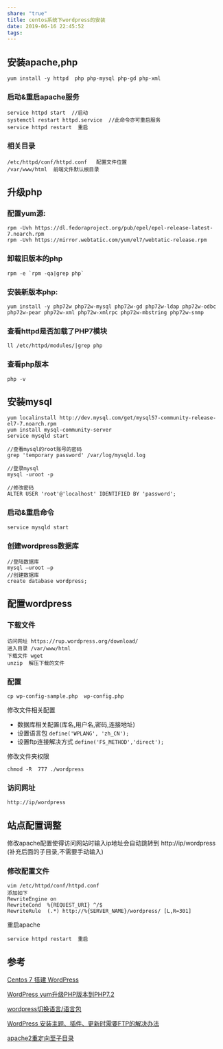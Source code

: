 ```yaml
---
share: "true"
title: centos系统下wordpress的安装
date: 2019-06-16 22:45:52
tags: 
---
```


## 安装apache,php

```
yum install -y httpd  php php-mysql php-gd php-xml
```

### 启动&重启apache服务

```
service httpd start  //启动
systemctl restart httpd.service  //此命令亦可重启服务
service httpd restart  重启
```

### 相关目录

```
/etc/httpd/conf/httpd.conf   配置文件位置
/var/www/html  前端文件默认根目录
```

## 升级php

### 配置yum源:

```
rpm -Uvh https://dl.fedoraproject.org/pub/epel/epel-release-latest-7.noarch.rpm
rpm -Uvh https://mirror.webtatic.com/yum/el7/webtatic-release.rpm
```

### 卸载旧版本的php

```
rpm -e `rpm -qa|grep php`
```

### 安装新版本php:

```
yum install -y php72w php72w-mysql php72w-gd php72w-ldap php72w-odbc php72w-pear php72w-xml php72w-xmlrpc php72w-mbstring php72w-snmp
```

### 查看httpd是否加载了PHP7模块

```
ll /etc/httpd/modules/|grep php
```

### 查看php版本

```
php -v
```

## 安装mysql

```
yum localinstall http://dev.mysql.com/get/mysql57-community-release-el7-7.noarch.rpm
yum install mysql-community-server
service mysqld start

//查看mysql的root账号的密码
grep 'temporary password' /var/log/mysqld.log

//登录mysql
mysql -uroot -p

//修改密码
ALTER USER 'root'@'localhost' IDENTIFIED BY 'password';
```

### 启动&重启命令

```
service mysqld start
```

### 创建wordpress数据库

```
//登陆数据库
mysql –uroot –p
//创建数据库
create database wordpress;
```

## 配置wordpress

### 下载文件

```
访问网址 https://rup.wordpress.org/download/
进入目录 /var/www/html
下载文件 wget 
unzip  解压下载的文件
```

### 配置

```
cp wp-config-sample.php  wp-config.php 
```

修改文件相关配置

* 数据库相关配置(库名,用户名,密码,连接地址)
* 设置语言包  `define('WPLANG', 'zh_CN');`
* 设置ftp连接解决方式  `define('FS_METHOD','direct');`

修改文件夹权限

```
chmod -R  777 ./wordpress
```

### 访问网址

```
http://ip/wordpress
```

## 站点配置调整

修改apache配置使得访问网站时输入ip地址会自动跳转到  http://ip/wordpress (补充后面的子目录,不需要手动输入)

### 修改配置文件

```
vim /etc/httpd/conf/httpd.conf
添加如下
RewriteEngine on
RewriteCond  %{REQUEST_URI} ^/$
RewriteRule  (.*) http://%{SERVER_NAME}/wordpress/ [L,R=301]
```

重启apache

```
service httpd restart  重启
```

## 参考

[Centos 7 搭建 WordPress](https://juejin.im/entry/5ab34eb76fb9a028cc61202e)

[WordPress yum升级PHP版本到PHP7.2](https://www.tracymc.cn/archives/499)

[wordpress切换语言/语言包](https://cn.wordpress.org/switching/)

[WordPress 安装主题、插件、更新时需要FTP的解决办法](https://www.wpcom.cn/tutorial/101.html)

[apache2重定向至子目录](https://www.jianshu.com/p/57e868e4a1fa)
